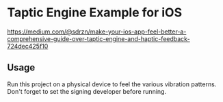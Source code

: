 # Taptic Engine Example for iOS

[https://medium.com/@sdrzn/make-your-ios-app-feel-better-a-comprehensive-guide-over-taptic-engine-and-haptic-feedback-724dec425f10
](https://medium.com/@sdrzn/make-your-ios-app-feel-better-a-comprehensive-guide-over-taptic-engine-and-haptic-feedback-724dec425f10)

## Usage
Run this project on a physical device to feel the various vibration patterns. Don't forget to set the signing developer before running.



